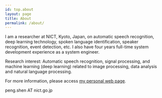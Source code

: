 ```yaml
---
id: top.about
layout: page
title: About
permalink: /about/
---
```


I am a researcher at NICT, Kyoto, Japan, on automatic speech recognition, deep learning technology, spoken language identification, speaker recognition, event detection, etc. I also have four years full-time system development experience as a system engineer.

Research interest: Automatic speech recognition, signal processing, and machine learning (deep learning) related to image processing, data analysis and natural language processing.

For more information, please access <a href="http://ast-astrec.nict.go.jp/member/peng-shen/index.html">my personal web page</a>.

peng.shen AT nict.go.jp

